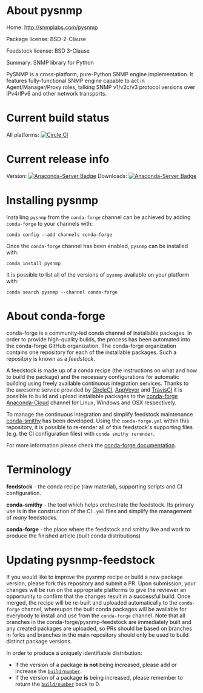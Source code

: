 About pysnmp
============

Home: http://snmplabs.com/pysnmp

Package license: BSD-2-Clause

Feedstock license: BSD 3-Clause

Summary: SNMP library for Python

PySNMP is a cross-platform, pure-Python SNMP engine implementation. It
features fully-functional SNMP engine capable to act in Agent/Manager/Proxy
roles, talking SNMP v1/v2c/v3 protocol versions over IPv4/IPv6 and other
network transports.


Current build status
====================

All platforms: [![Circle CI](https://circleci.com/gh/conda-forge/pysnmp-feedstock.svg?style=shield)](https://circleci.com/gh/conda-forge/pysnmp-feedstock)

Current release info
====================
Version: [![Anaconda-Server Badge](https://anaconda.org/conda-forge/pysnmp/badges/version.svg)](https://anaconda.org/conda-forge/pysnmp)
Downloads: [![Anaconda-Server Badge](https://anaconda.org/conda-forge/pysnmp/badges/downloads.svg)](https://anaconda.org/conda-forge/pysnmp)

Installing pysnmp
=================

Installing `pysnmp` from the `conda-forge` channel can be achieved by adding `conda-forge` to your channels with:

```
conda config --add channels conda-forge
```

Once the `conda-forge` channel has been enabled, `pysnmp` can be installed with:

```
conda install pysnmp
```

It is possible to list all of the versions of `pysnmp` available on your platform with:

```
conda search pysnmp --channel conda-forge
```


About conda-forge
=================

conda-forge is a community-led conda channel of installable packages.
In order to provide high-quality builds, the process has been automated into the
conda-forge GitHub organization. The conda-forge organization contains one repository
for each of the installable packages. Such a repository is known as a *feedstock*.

A feedstock is made up of a conda recipe (the instructions on what and how to build
the package) and the necessary configurations for automatic building using freely
available continuous integration services. Thanks to the awesome service provided by
[CircleCI](https://circleci.com/), [AppVeyor](http://www.appveyor.com/)
and [TravisCI](https://travis-ci.org/) it is possible to build and upload installable
packages to the [conda-forge](https://anaconda.org/conda-forge)
[Anaconda-Cloud](http://docs.anaconda.org/) channel for Linux, Windows and OSX respectively.

To manage the continuous integration and simplify feedstock maintenance
[conda-smithy](http://github.com/conda-forge/conda-smithy) has been developed.
Using the ``conda-forge.yml`` within this repository, it is possible to re-render all of
this feedstock's supporting files (e.g. the CI configuration files) with ``conda smithy rerender``.

For more information please check the [conda-forge documentation](https://conda-forge.org/docs/).

Terminology
===========

**feedstock** - the conda recipe (raw material), supporting scripts and CI configuration.

**conda-smithy** - the tool which helps orchestrate the feedstock.
                   Its primary use is in the construction of the CI ``.yml`` files
                   and simplify the management of *many* feedstocks.

**conda-forge** - the place where the feedstock and smithy live and work to
                  produce the finished article (built conda distributions)


Updating pysnmp-feedstock
=========================

If you would like to improve the pysnmp recipe or build a new
package version, please fork this repository and submit a PR. Upon submission,
your changes will be run on the appropriate platforms to give the reviewer an
opportunity to confirm that the changes result in a successful build. Once
merged, the recipe will be re-built and uploaded automatically to the
`conda-forge` channel, whereupon the built conda packages will be available for
everybody to install and use from the `conda-forge` channel.
Note that all branches in the conda-forge/pysnmp-feedstock are
immediately built and any created packages are uploaded, so PRs should be based
on branches in forks and branches in the main repository should only be used to
build distinct package versions.

In order to produce a uniquely identifiable distribution:
 * If the version of a package **is not** being increased, please add or increase
   the [``build/number``](http://conda.pydata.org/docs/building/meta-yaml.html#build-number-and-string).
 * If the version of a package **is** being increased, please remember to return
   the [``build/number``](http://conda.pydata.org/docs/building/meta-yaml.html#build-number-and-string)
   back to 0.